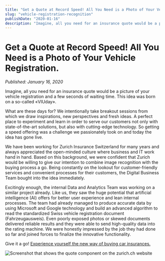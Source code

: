 ```yaml
---
title: "Get a Quote at Record Speed! All You Need is a Photo of Your Vehicle Registration."
slug: "vehicle-registration-recognition"
publishDate: "2020-01-16"
description: "Imagine, all you need for an insurance quote would be a picture of your vehicle registration and a few seconds of waiting time. This idea was born on a so-called «VIUday»."
---
```


# Get a Quote at Record Speed! All You Need is a Photo of Your Vehicle Registration.

*Published: January 16, 2020*

Imagine, all you need for an insurance quote would be a picture of your vehicle registration and a few seconds of waiting time. This idea was born on a so-called «VIUday».

What are these days for? We intentionally take breakout sessions from which we draw inspirations, new perspectives and fresh ideas. A perfect place to experiment and learn in order to serve our customers not only with state-of-the-art solutions, but also with cutting-edge technology. So getting a speed offering was a challenge we passionately took on and today the idea has gone live.

We have been working for Zurich Insurance Switzerland for many years and always appreciated the open-minded culture where business and IT work hand in hand. Based on this background, we were confident that Zurich would be willing to give our intention to combine image recognition with the buying process a go. Being constantly on the lookout for customer-friendly services and convenient processes for their customers, the Digital Business Team bought into the idea immediately.

Excitingly enough, the internal Data and Analytics Team was working on a similar project already. Like us, they saw the huge potential that artificial intelligence (AI) offers for better user experience and lean internal processes. The team had already managed to produce accurate data by using Microsoft and Google technology and build an advanced algorithm to read the standardized Swiss vehicle registration document (Fahrzeugausweis). Even poorly exposed photos or skewed documents delivered reliable results and they were able to send high-quality data into the rating machine. We were honestly impressed by the job they had done so far and joined forces to finalize the innovative functionality.

Give it a go! [Experience yourself the new way of buying car insurances.](https://www.zurich.ch/de/privat/fahrzeuge-und-reisen/autoversicherung)

![Screenshot that shows the quote component on the zurich.ch website](/assets/blog/screenshot_1280.png)

